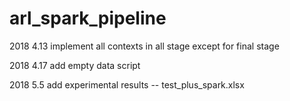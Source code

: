 # arl_spark_pipeline
2018 4.13 implement all contexts in all stage except for final stage

2018 4.17 add empty data script

2018 5.5 add experimental results -- test_plus_spark.xlsx
